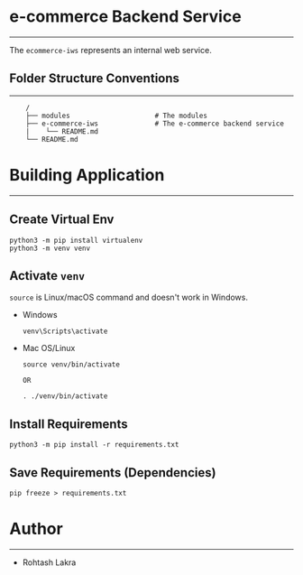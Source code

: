 # e-commerce Backend Service

---

The ```ecommerce-iws``` represents an internal web service.


## Folder Structure Conventions

---

```
    /
    ├── modules                     # The modules
    ├── e-commerce-iws              # The e-commerce backend service
    |    └── README.md
    └── README.md
```


# Building Application

---


## Create Virtual Env
```shell
python3 -m pip install virtualenv
python3 -m venv venv
```

## Activate ```venv```

```source``` is Linux/macOS command and doesn't work in Windows.

- Windows

    ```shell
    venv\Scripts\activate
    ```

- Mac OS/Linux

    ```shell
    source venv/bin/activate
  
  OR
  
    . ./venv/bin/activate  
    ```


## Install Requirements

```shell
python3 -m pip install -r requirements.txt
```

## Save Requirements (Dependencies)
```shell
pip freeze > requirements.txt
```


# Author

---

- Rohtash Lakra
